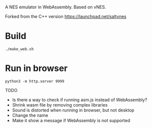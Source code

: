 
A NES emulator in WebAssembly. Based on vNES.

Forked from the C++ version https://launchpad.net/saltynes

# Build
```
./make_web.sh
```

# Run in browser
```
python3 -m http.server 9999
```

TODO

* Is there a way to check if running asm.js instead of WebAssembly?
* Shrink wasm file by removing complex libraries
* Sound is distorted when running in browser, but not desktop
* Change the name
* Make it show a message if WebAssembly is not supported
